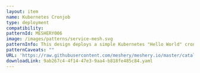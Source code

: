```yaml
---
layout: item
name: Kubernetes Cronjob
type: deployment
compatibility: 
patternId: MESHERY006
image: /images/patterns/service-mesh.svg
patternInfo: This design deploys a simple Kubernetes "Hello World" cronjob
patternCaveats: ""
URL: 'https://raw.githubusercontent.com/meshery/meshery.io/master/catalog/9ab267c4-4f14-47e3-9aa4-b818fe485c84.yaml'
downloadLink: 9ab267c4-4f14-47e3-9aa4-b818fe485c84.yaml
---
```

